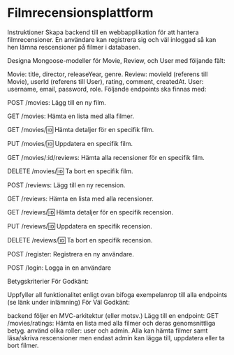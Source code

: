 # Filmrecensionsplattform

Instruktioner
Skapa backend till en webbapplikation för att hantera filmrecensioner. En användare kan registrera sig och väl inloggad så kan hen lämna rescensioner på filmer i databasen.

Designa Mongoose-modeller för Movie, Review, och User med följande fält:

Movie: title, director, releaseYear, genre.
Review: movieId (referens till Movie), userId (referens till User), rating, comment, createdAt.
User: username, email, password, role.
Följande endpoints ska finnas med:

POST /movies: Lägg till en ny film.

GET /movies: Hämta en lista med alla filmer.

GET /movies/:id: Hämta detaljer för en specifik film.

PUT /movies/:id: Uppdatera en specifik film.

GET /movies/:id/reviews: Hämta alla recensioner för en specifik film.

DELETE /movies/:id: Ta bort en specifik film.

POST /reviews: Lägg till en ny recension.

GET /reviews: Hämta en lista med alla recensioner.

GET /reviews/:id: Hämta detaljer för en specifik recension.

PUT /reviews/:id: Uppdatera en specifik recension.

DELETE /reviews/:id: Ta bort en specifik recension.

POST /register: Registrera en ny användare.

POST /login: Logga in en användare

Betygskriterier
För Godkänt:

Uppfyller all funktionalitet enligt ovan
bifoga exempelanrop till alla endpoints (se länk under inlämning)
För Väl Godkänt:

backend följer en MVC-arkitektur (eller motsv.)
Lägg till en endpoint:
GET /movies/ratings: Hämta en lista med alla filmer och deras genomsnittliga betyg.
använd olika roller: user och admin. Alla kan hämta filmer samt läsa/skriva rescensioner men endast admin kan lägga till, uppdatera eller ta bort filmer.
